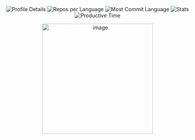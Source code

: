 <div align="center">
  <img src="http://github-profile-summary-cards.vercel.app/api/cards/profile-details?username=quantaosun&theme=default" alt="Profile Details" />
  <img src="http://github-profile-summary-cards.vercel.app/api/cards/repos-per-language?username=quantaosun&theme=default" alt="Repos per Language" />
  <img src="http://github-profile-summary-cards.vercel.app/api/cards/most-commit-language?username=quantaosun&theme=default" alt="Most Commit Language" />
  <img src="http://github-profile-summary-cards.vercel.app/api/cards/stats?username=quantaosun&theme=default" alt="Stats" />
  <img src="http://github-profile-summary-cards.vercel.app/api/cards/productive-time?username=quantaosun&theme=default&utcOffset=8" alt="Productive Time" />
</div>
<p align="center">
  <img width="300" alt="image" src="https://github.com/quantaosun/quantaosun/assets/75652473/b8aac633-a942-42a6-b755-df16eaaf5eb6">
</p>


